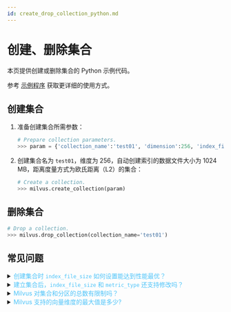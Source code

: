 ```yaml
---
id: create_drop_collection_python.md
---
```


# 创建、删除集合

本页提供创建或删除集合的 Python 示例代码。

<div class="alert note">
参考 <a href="https://github.com/milvus-io/pymilvus/tree/master/examples">示例程序</a> 获取更详细的使用方式。
</div>

## 创建集合

1. 准备创建集合所需参数：

   ```python
   # Prepare collection parameters.
   >>> param = {'collection_name':'test01', 'dimension':256, 'index_file_size':1024, 'metric_type':MetricType.L2}
   ```

2. 创建集合名为 `test01`，维度为 256，自动创建索引的数据文件大小为 1024 MB，距离度量方式为欧氏距离（L2）的集合：

   ```python
   # Create a collection.
   >>> milvus.create_collection(param)
   ```


## 删除集合

```python
# Drop a collection.
>>> milvus.drop_collection(collection_name='test01')
```

## 常见问题

<details>
<summary><font color="#4fc4f9">创建集合时 <code>index_file_size</code> 如何设置能达到性能最优？</font></summary>
<p>使用客户端创建集合时有一个 <code>index_file_size</code> 参数，用来指定数据存储时单个文件的大小，其单位为 MB，默认值为 1024。当向量数据不断导入时，Milvus 会把数据增量式地合并成文件。当某个文件达到 <code>index_file_size</code> 所设置的值之后，这个文件就不再接受新的数据，Milvus 会把新的数据存成另外一个文件。这些都是原始向量数据文件，如果建立了索引，则每个原始文件会对应生成一个索引文件。Milvus 在进行搜索时，是依次对每个索引文件进行搜索。
</p>
<p>
根据我们的经验，当 <code>index_file_size</code> 从 1024 改为 2048 时，搜索性能会有 30% ~ 50% 左右的提升。但要注意如果该值设得过大，有可能导致大文件无法加载进显存（甚至内存）。比如显存只有 2 GB，该参数设为 3 GB，显存明显放不下。
</p>
<p>
如果向集合中导入数据的频率不高，建议将 <code>index_file_size</code> 的值设为 1024 MB 或者 2048 MB。如果后续会持续地向集合中导入增量数据，为了避免查询时未建立索引的数据文件过大，建议这种情况下将该值设置为 256 MB 或者 512 MB。
</p>
可参阅 <a href="https://www.milvus.io/cn/blogs/2020-2-16-api-setting.md">如何设置 Milvus 客户端参数</a>。
</details>
<details>
<summary><font color="#4fc4f9">建立集合后，<code>index_file_size</code> 和 <code>metric_type</code> 还支持修改吗？</font></summary>
不支持。
</details>
<details>
<summary><font color="#4fc4f9">Milvus 对集合和分区的总数有限制吗？</font></summary>
collection 数量没有限制。每个 collection 内的 partition 总数不能超过 4096 个。

</details>
<details>
<summary><font color="#4fc4f9">Milvus 支持的向量维度的最大值是多少? </font></summary>
Milvus 最多能够支持 32,768 向量维度。
</details>